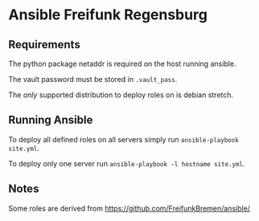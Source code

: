 Ansible Freifunk Regensburg
===========================

## Requirements

The python package netaddr is required on the host running ansible.

The vault password must be stored in `.vault_pass`.

The *only* supported distribution to deploy roles on is debian stretch.


## Running Ansible

To deploy all defined roles on all servers simply run `ansible-playbook site.yml`.

To deploy only one server run `ansible-playbook -l hostname site.yml`.


## Notes

Some roles are derived from https://github.com/FreifunkBremen/ansible/
